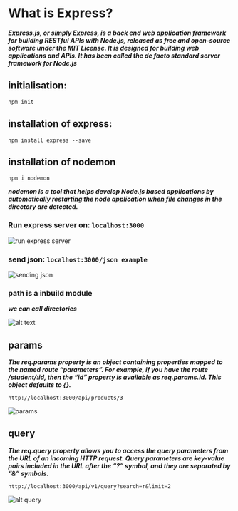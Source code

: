 # What is Express? 

***Express.js, or simply Express, is a back end web application framework for building RESTful APIs with Node.js, released as free and open-source software under the MIT License. It is designed for building web applications and APIs. It has been called the de facto standard server framework for Node.js***

## initialisation:
``` npm init ```
## installation of express:
``` npm install express --save ```
## installation of nodemon
``` npm i nodemon ```

***nodemon is a tool that helps develop Node.js based applications by automatically restarting the node application when file changes in the directory are detected.***

###  Run express server on: ``` localhost:3000 ```
![run express server](<Screenshot 2024-08-06 000505.png>)

###  send json: ``` localhost:3000/json example ```
![sending json](<Screenshot 2024-08-06 001426.png>)

### path is a inbuild module
***we can call directories***

![alt text](<Screenshot 2024-08-06 005246.png>)

## params

***The req.params property is an object containing properties mapped to the named route “parameters”. For example, if you have the route /student/:id, then the “id” property is available as req.params.id. This object defaults to {}.***

```http://localhost:3000/api/products/3```

![params](<Screenshot 2024-08-06 021704.png>)

## query

***The req.query property allows you to access the query parameters from the URL of an incoming HTTP request. Query parameters are key-value pairs included in the URL after the “?” symbol, and they are separated by “&” symbols.***

``` http://localhost:3000/api/v1/query?search=r&limit=2 ```

![alt query](<Screenshot 2024-08-06 021254.png>)